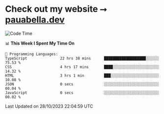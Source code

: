 # Check out my website ⭢ [pauabella.dev](https://pauabella.dev)

<!--START_SECTION:waka-->
![Code Time](http://img.shields.io/badge/Code%20Time-2%2C613%20hrs%2037%20mins-blue)

📊 **This Week I Spent My Time On** 

```text
💬 Programming Languages: 
TypeScript               22 hrs 38 mins      ███████████████████░░░░░░   75.53 % 
CSS                      4 hrs 17 mins       ████░░░░░░░░░░░░░░░░░░░░░   14.32 % 
HTML                     3 hrs 1 min         ███░░░░░░░░░░░░░░░░░░░░░░   10.08 % 
JSON                     0 secs              ░░░░░░░░░░░░░░░░░░░░░░░░░   00.04 % 
JavaScript               0 secs              ░░░░░░░░░░░░░░░░░░░░░░░░░   00.02 % 
```


 Last Updated on 28/10/2023 22:04:59 UTC
<!--END_SECTION:waka-->
